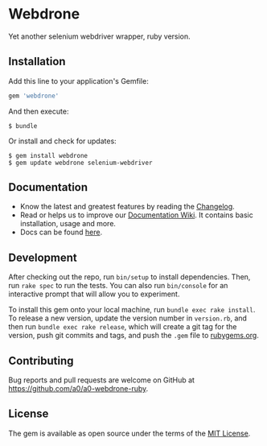# Webdrone

Yet another selenium webdriver wrapper, ruby version.

## Installation

Add this line to your application's Gemfile:

```ruby
gem 'webdrone'
```

And then execute:

    $ bundle

Or install and check for updates:

    $ gem install webdrone
    $ gem update webdrone selenium-webdriver

## Documentation

* Know the latest and greatest features by reading the [Changelog](https://github.com/a0/a0-webdrone-ruby/blob/master/CHANGELOG.md).
* Read or helps us to improve our [Documentation Wiki](https://github.com/a0/a0-webdrone-ruby/wiki). It contains basic installation, usage and more.
* Docs can be found [here](http://www.rubydoc.info/gems/webdrone).

## Development

After checking out the repo, run `bin/setup` to install dependencies. Then, run `rake spec` to run the tests. You can also run `bin/console` for an interactive prompt that will allow you to experiment.

To install this gem onto your local machine, run `bundle exec rake install`. To release a new version, update the version number in `version.rb`, and then run `bundle exec rake release`, which will create a git tag for the version, push git commits and tags, and push the `.gem` file to [rubygems.org](https://rubygems.org).

## Contributing

Bug reports and pull requests are welcome on GitHub at https://github.com/a0/a0-webdrone-ruby.


## License

The gem is available as open source under the terms of the [MIT License](http://opensource.org/licenses/MIT).

